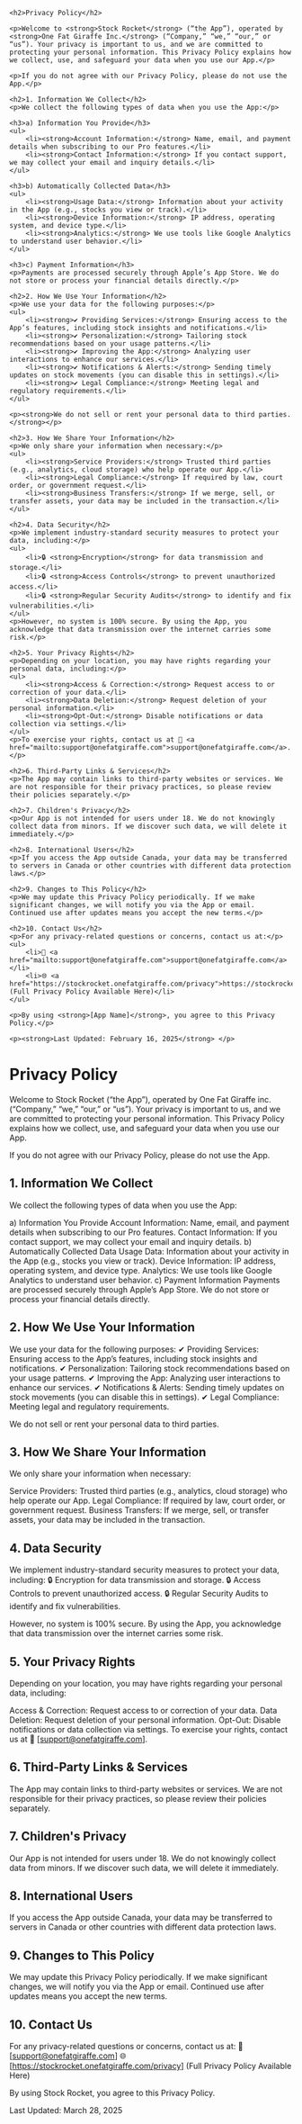 <html lang="en">
<head>
    <meta charset="UTF-8">
    <meta name="viewport" content="width=device-width, initial-scale=1.0">
    <title>Privacy Policy</title>
</head>
<body>

    <h2>Privacy Policy</h2>

    <p>Welcome to <strong>Stock Rocket</strong> (“the App”), operated by <strong>One Fat Giraffe Inc.</strong> (“Company,” “we,” “our,” or “us”). Your privacy is important to us, and we are committed to protecting your personal information. This Privacy Policy explains how we collect, use, and safeguard your data when you use our App.</p>

    <p>If you do not agree with our Privacy Policy, please do not use the App.</p>

    <h2>1. Information We Collect</h2>
    <p>We collect the following types of data when you use the App:</p>

    <h3>a) Information You Provide</h3>
    <ul>
        <li><strong>Account Information:</strong> Name, email, and payment details when subscribing to our Pro features.</li>
        <li><strong>Contact Information:</strong> If you contact support, we may collect your email and inquiry details.</li>
    </ul>

    <h3>b) Automatically Collected Data</h3>
    <ul>
        <li><strong>Usage Data:</strong> Information about your activity in the App (e.g., stocks you view or track).</li>
        <li><strong>Device Information:</strong> IP address, operating system, and device type.</li>
        <li><strong>Analytics:</strong> We use tools like Google Analytics to understand user behavior.</li>
    </ul>

    <h3>c) Payment Information</h3>
    <p>Payments are processed securely through Apple’s App Store. We do not store or process your financial details directly.</p>

    <h2>2. How We Use Your Information</h2>
    <p>We use your data for the following purposes:</p>
    <ul>
        <li><strong>✔ Providing Services:</strong> Ensuring access to the App’s features, including stock insights and notifications.</li>
        <li><strong>✔ Personalization:</strong> Tailoring stock recommendations based on your usage patterns.</li>
        <li><strong>✔ Improving the App:</strong> Analyzing user interactions to enhance our services.</li>
        <li><strong>✔ Notifications & Alerts:</strong> Sending timely updates on stock movements (you can disable this in settings).</li>
        <li><strong>✔ Legal Compliance:</strong> Meeting legal and regulatory requirements.</li>
    </ul>

    <p><strong>We do not sell or rent your personal data to third parties.</strong></p>

    <h2>3. How We Share Your Information</h2>
    <p>We only share your information when necessary:</p>
    <ul>
        <li><strong>Service Providers:</strong> Trusted third parties (e.g., analytics, cloud storage) who help operate our App.</li>
        <li><strong>Legal Compliance:</strong> If required by law, court order, or government request.</li>
        <li><strong>Business Transfers:</strong> If we merge, sell, or transfer assets, your data may be included in the transaction.</li>
    </ul>

    <h2>4. Data Security</h2>
    <p>We implement industry-standard security measures to protect your data, including:</p>
    <ul>
        <li>🔒 <strong>Encryption</strong> for data transmission and storage.</li>
        <li>🔒 <strong>Access Controls</strong> to prevent unauthorized access.</li>
        <li>🔒 <strong>Regular Security Audits</strong> to identify and fix vulnerabilities.</li>
    </ul>
    <p>However, no system is 100% secure. By using the App, you acknowledge that data transmission over the internet carries some risk.</p>

    <h2>5. Your Privacy Rights</h2>
    <p>Depending on your location, you may have rights regarding your personal data, including:</p>
    <ul>
        <li><strong>Access & Correction:</strong> Request access to or correction of your data.</li>
        <li><strong>Data Deletion:</strong> Request deletion of your personal information.</li>
        <li><strong>Opt-Out:</strong> Disable notifications or data collection via settings.</li>
    </ul>
    <p>To exercise your rights, contact us at 📧 <a href="mailto:support@onefatgiraffe.com">support@onefatgiraffe.com</a>.</p>

    <h2>6. Third-Party Links & Services</h2>
    <p>The App may contain links to third-party websites or services. We are not responsible for their privacy practices, so please review their policies separately.</p>

    <h2>7. Children's Privacy</h2>
    <p>Our App is not intended for users under 18. We do not knowingly collect data from minors. If we discover such data, we will delete it immediately.</p>

    <h2>8. International Users</h2>
    <p>If you access the App outside Canada, your data may be transferred to servers in Canada or other countries with different data protection laws.</p>

    <h2>9. Changes to This Policy</h2>
    <p>We may update this Privacy Policy periodically. If we make significant changes, we will notify you via the App or email. Continued use after updates means you accept the new terms.</p>

    <h2>10. Contact Us</h2>
    <p>For any privacy-related questions or concerns, contact us at:</p>
    <ul>
        <li>📧 <a href="mailto:support@onefatgiraffe.com">support@onefatgiraffe.com</a></li>
        <li>🌐 <a href="https://stockrocket.onefatgiraffe.com/privacy">https://stockrocket.onefatgiraffe.com/privacy</a> (Full Privacy Policy Available Here)</li>
    </ul>

    <p>By using <strong>[App Name]</strong>, you agree to this Privacy Policy.</p>
    
    <p><strong>Last Updated: February 16, 2025</strong> </p>

</body>
</html>



# Privacy Policy


Welcome to Stock Rocket (“the App”), operated by One Fat Giraffe inc. (“Company,” “we,” “our,” or “us”). Your privacy is important to us, and we are committed to protecting your personal information. This Privacy Policy explains how we collect, use, and safeguard your data when you use our App.

If you do not agree with our Privacy Policy, please do not use the App.

## 1. Information We Collect
We collect the following types of data when you use the App:

a) Information You Provide
Account Information: Name, email, and payment details when subscribing to our Pro features.
Contact Information: If you contact support, we may collect your email and inquiry details.
b) Automatically Collected Data
Usage Data: Information about your activity in the App (e.g., stocks you view or track).
Device Information: IP address, operating system, and device type.
Analytics: We use tools like Google Analytics to understand user behavior.
c) Payment Information
Payments are processed securely through Apple’s App Store. We do not store or process your financial details directly.

## 2. How We Use Your Information
We use your data for the following purposes:
✔ Providing Services: Ensuring access to the App’s features, including stock insights and notifications.
✔ Personalization: Tailoring stock recommendations based on your usage patterns.
✔ Improving the App: Analyzing user interactions to enhance our services.
✔ Notifications & Alerts: Sending timely updates on stock movements (you can disable this in settings).
✔ Legal Compliance: Meeting legal and regulatory requirements.

We do not sell or rent your personal data to third parties.

## 3. How We Share Your Information
We only share your information when necessary:

Service Providers: Trusted third parties (e.g., analytics, cloud storage) who help operate our App.
Legal Compliance: If required by law, court order, or government request.
Business Transfers: If we merge, sell, or transfer assets, your data may be included in the transaction.

## 4. Data Security
We implement industry-standard security measures to protect your data, including:
🔒 Encryption for data transmission and storage.
🔒 Access Controls to prevent unauthorized access.
🔒 Regular Security Audits to identify and fix vulnerabilities.

However, no system is 100% secure. By using the App, you acknowledge that data transmission over the internet carries some risk.

## 5. Your Privacy Rights
Depending on your location, you may have rights regarding your personal data, including:

Access & Correction: Request access to or correction of your data.
Data Deletion: Request deletion of your personal information.
Opt-Out: Disable notifications or data collection via settings.
To exercise your rights, contact us at 📧 [support@onefatgiraffe.com].

## 6. Third-Party Links & Services
The App may contain links to third-party websites or services. We are not responsible for their privacy practices, so please review their policies separately.

## 7. Children's Privacy
Our App is not intended for users under 18. We do not knowingly collect data from minors. If we discover such data, we will delete it immediately.

## 8. International Users
If you access the App outside Canada, your data may be transferred to servers in Canada or other countries with different data protection laws.

## 9. Changes to This Policy
We may update this Privacy Policy periodically. If we make significant changes, we will notify you via the App or email. Continued use after updates means you accept the new terms.

## 10. Contact Us
For any privacy-related questions or concerns, contact us at:
📧 [support@onefatgiraffe.com]
🌐 [https://stockrocket.onefatgiraffe.com/privacy] (Full Privacy Policy Available Here)

By using Stock Rocket, you agree to this Privacy Policy.

Last Updated: March 28, 2025




